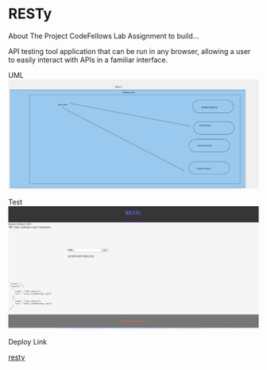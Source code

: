 # RESTy
About The Project
CodeFellows Lab Assignment to build...

API testing tool application that can be run in any browser, allowing a user to easily interact with APIs in a familiar interface.

UML 
![](./UML.png)


Test
![](./resty.png)

Deploy Link 

[resty](https://voluble-blini-ccf9a6.netlify.app/)